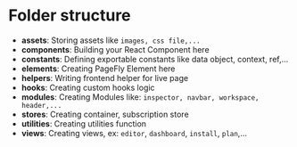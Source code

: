 # Folder structure

* **assets**: Storing assets like `images, css file,...`
* **components**: Building your React Component here
* **constants**: Defining exportable constants like data object, context, ref,...
* **elements**: Creating PageFly Element here
* **helpers**: Writing frontend helper for live page
* **hooks**: Creating custom hooks logic
* **modules**: Creating Modules like: `inspector, navbar, workspace, header,...`
* **stores**: Creating container, subscription store
* **utilities**: Creating utilities function
* **views**: Creating views, ex: `editor`, `dashboard`, `install`, `plan`,...
